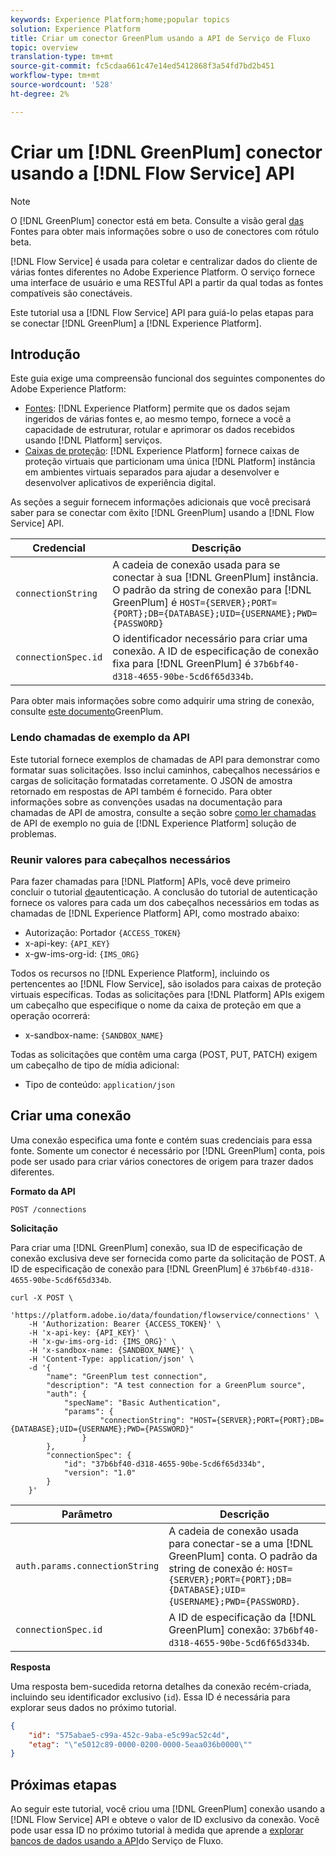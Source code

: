 ```yaml
---
keywords: Experience Platform;home;popular topics
solution: Experience Platform
title: Criar um conector GreenPlum usando a API de Serviço de Fluxo
topic: overview
translation-type: tm+mt
source-git-commit: fc5cdaa661c47e14ed5412868f3a54fd7bd2b451
workflow-type: tm+mt
source-wordcount: '528'
ht-degree: 2%

---
```



# Criar um [!DNL GreenPlum] conector usando a [!DNL Flow Service] API

>[!NOTE]
>O [!DNL GreenPlum] conector está em beta. Consulte a visão geral [das](../../../../home.md#terms-and-conditions) Fontes para obter mais informações sobre o uso de conectores com rótulo beta.

[!DNL Flow Service] é usada para coletar e centralizar dados do cliente de várias fontes diferentes no Adobe Experience Platform. O serviço fornece uma interface de usuário e uma RESTful API a partir da qual todas as fontes compatíveis são conectáveis.

Este tutorial usa a [!DNL Flow Service] API para guiá-lo pelas etapas para se conectar [!DNL GreenPlum] a [!DNL Experience Platform].

## Introdução

Este guia exige uma compreensão funcional dos seguintes componentes do Adobe Experience Platform:

* [Fontes](../../../../home.md): [!DNL Experience Platform] permite que os dados sejam ingeridos de várias fontes e, ao mesmo tempo, fornece a você a capacidade de estruturar, rotular e aprimorar os dados recebidos usando [!DNL Platform] serviços.
* [Caixas de proteção](../../../../../sandboxes/home.md): [!DNL Experience Platform] fornece caixas de proteção virtuais que particionam uma única [!DNL Platform] instância em ambientes virtuais separados para ajudar a desenvolver e desenvolver aplicativos de experiência digital.

As seções a seguir fornecem informações adicionais que você precisará saber para se conectar com êxito [!DNL GreenPlum] usando a [!DNL Flow Service] API.

| Credencial | Descrição |
| ---------- | ----------- |
| `connectionString` | A cadeia de conexão usada para se conectar à sua [!DNL GreenPlum] instância. O padrão da string de conexão para [!DNL GreenPlum] é `HOST={SERVER};PORT={PORT};DB={DATABASE};UID={USERNAME};PWD={PASSWORD}` |
| `connectionSpec.id` | O identificador necessário para criar uma conexão. A ID de especificação de conexão fixa para [!DNL GreenPlum] é `37b6bf40-d318-4655-90be-5cd6f65d334b`. |

Para obter mais informações sobre como adquirir uma string de conexão, consulte [este documento](https://gpdb.docs.pivotal.io/580/security-guide/topics/Authenticate.html#topic_fzv_wb2_jr__config_ssl_client_conn)GreenPlum.

### Lendo chamadas de exemplo da API

Este tutorial fornece exemplos de chamadas de API para demonstrar como formatar suas solicitações. Isso inclui caminhos, cabeçalhos necessários e cargas de solicitação formatadas corretamente. O JSON de amostra retornado em respostas de API também é fornecido. Para obter informações sobre as convenções usadas na documentação para chamadas de API de amostra, consulte a seção sobre [como ler chamadas](../../../../../landing/troubleshooting.md#how-do-i-format-an-api-request) de API de exemplo no guia de [!DNL Experience Platform] solução de problemas.

### Reunir valores para cabeçalhos necessários

Para fazer chamadas para [!DNL Platform] APIs, você deve primeiro concluir o tutorial [de](../../../../../tutorials/authentication.md)autenticação. A conclusão do tutorial de autenticação fornece os valores para cada um dos cabeçalhos necessários em todas as chamadas de [!DNL Experience Platform] API, como mostrado abaixo:

* Autorização: Portador `{ACCESS_TOKEN}`
* x-api-key: `{API_KEY}`
* x-gw-ims-org-id: `{IMS_ORG}`

Todos os recursos no [!DNL Experience Platform], incluindo os pertencentes ao [!DNL Flow Service], são isolados para caixas de proteção virtuais específicas. Todas as solicitações para [!DNL Platform] APIs exigem um cabeçalho que especifique o nome da caixa de proteção em que a operação ocorrerá:

* x-sandbox-name: `{SANDBOX_NAME}`

Todas as solicitações que contêm uma carga (POST, PUT, PATCH) exigem um cabeçalho de tipo de mídia adicional:

* Tipo de conteúdo: `application/json`

## Criar uma conexão

Uma conexão especifica uma fonte e contém suas credenciais para essa fonte. Somente um conector é necessário por [!DNL GreenPlum] conta, pois pode ser usado para criar vários conectores de origem para trazer dados diferentes.

**Formato da API**

```http
POST /connections
```

**Solicitação**

Para criar uma [!DNL GreenPlum] conexão, sua ID de especificação de conexão exclusiva deve ser fornecida como parte da solicitação de POST. A ID de especificação de conexão para [!DNL GreenPlum] é `37b6bf40-d318-4655-90be-5cd6f65d334b`.

```shell
curl -X POST \
    'https://platform.adobe.io/data/foundation/flowservice/connections' \
    -H 'Authorization: Bearer {ACCESS_TOKEN}' \
    -H 'x-api-key: {API_KEY}' \
    -H 'x-gw-ims-org-id: {IMS_ORG}' \
    -H 'x-sandbox-name: {SANDBOX_NAME}' \
    -H 'Content-Type: application/json' \
    -d '{
        "name": "GreenPlum test connection",
        "description": "A test connection for a GreenPlum source",
        "auth": {
            "specName": "Basic Authentication",
            "params": {
                    "connectionString": "HOST={SERVER};PORT={PORT};DB={DATABASE};UID={USERNAME};PWD={PASSWORD}"
                }
        },
        "connectionSpec": {
            "id": "37b6bf40-d318-4655-90be-5cd6f65d334b",
            "version": "1.0"
        }
    }'
```

| Parâmetro | Descrição |
| --------- | ----------- |
| `auth.params.connectionString` | A cadeia de conexão usada para conectar-se a uma [!DNL GreenPlum] conta. O padrão da string de conexão é: `HOST={SERVER};PORT={PORT};DB={DATABASE};UID={USERNAME};PWD={PASSWORD}`. |
| `connectionSpec.id` | A ID de especificação da [!DNL GreenPlum] conexão: `37b6bf40-d318-4655-90be-5cd6f65d334b`. |

**Resposta**

Uma resposta bem-sucedida retorna detalhes da conexão recém-criada, incluindo seu identificador exclusivo (`id`). Essa ID é necessária para explorar seus dados no próximo tutorial.

```json
{
    "id": "575abae5-c99a-452c-9aba-e5c99ac52c4d",
    "etag": "\"e5012c89-0000-0200-0000-5eaa036b0000\""
}
```

## Próximas etapas

Ao seguir este tutorial, você criou uma [!DNL GreenPlum] conexão usando a [!DNL Flow Service] API e obteve o valor de ID exclusivo da conexão. Você pode usar essa ID no próximo tutorial à medida que aprende a [explorar bancos de dados usando a API](../../explore/database-nosql.md)do Serviço de Fluxo.
